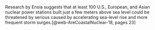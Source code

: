 Research by Ensia suggests that at least 100 U.S., European, and Asian nuclear power stations built just a few meters above sea level could be threatened by serious caused by accelerating sea-level rise and more frequent storm surges.[@web-AreCoastalNuclear-18, pages 23]